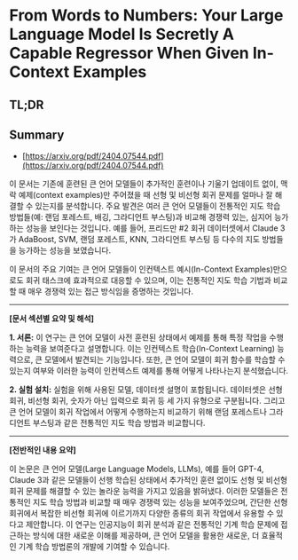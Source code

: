 # From Words to Numbers: Your Large Language Model Is Secretly A Capable Regressor When Given In-Context Examples
## TL;DR
## Summary
- [https://arxiv.org/pdf/2404.07544.pdf](https://arxiv.org/pdf/2404.07544.pdf)

이 문서는 기존에 훈련된 큰 언어 모델들이 추가적인 훈련이나 기울기 업데이트 없이, 맥락 예제(context examples)만 주어졌을 때 선형 및 비선형 회귀 문제를 얼마나 잘 해결할 수 있는지를 분석합니다. 주요 발견은 여러 큰 언어 모델들이 전통적인 지도 학습 방법들(예: 랜덤 포레스트, 배깅, 그라디언트 부스팅)과 비교해 경쟁력 있는, 심지어 능가하는 성능을 보인다는 것입니다. 예를 들어, 프리드만 #2 회귀 데이터셋에서 Claude 3가 AdaBoost, SVM, 랜덤 포레스트, KNN, 그라디언트 부스팅 등 다수의 지도 방법들을 능가하는 성능을 보였습니다. 

이 문서의 주요 기여는 큰 언어 모델들이 인컨텍스트 예시(In-Context Examples)만으로도 회귀 태스크에 효과적으로 대응할 수 있으며, 이는 전통적인 지도 학습 기법과 비교할 때 매우 경쟁력 있는 접근 방식임을 증명하는 것입니다. 

------

**[문서 섹션별 요약 및 해석]**

**1. 서론:** 이 연구는 큰 언어 모델이 사전 훈련된 상태에서 예제를 통해 특정 작업을 수행하는 능력을 보여준다고 설명합니다. 이는 인컨텍스트 학습(In-Context Learning) 능력으로, 큰 모델에서 발견되는 기능입니다. 또한, 큰 언어 모델이 회귀 함수를 학습할 수 있는지 여부와 이러한 능력이 인컨텍스트 예제를 통해 어떻게 나타나는지 분석했습니다.

**2. 실험 설치:** 실험을 위해 사용된 모델, 데이터셋 설명이 포함됩니다. 데이터셋은 선형 회귀, 비선형 회귀, 숫자가 아닌 입력으로 회귀 등 세 가지 유형으로 구분됩니다. 그리고 큰 언어 모델이 회귀 작업에서 어떻게 수행하는지 비교하기 위해 랜덤 포레스트나 그라디언트 부스팅과 같은 전통적인 지도 학습 방법과 비교합니다.

------

**[전반적인 내용 요약]**

이 논문은 큰 언어 모델(Large Language Models, LLMs), 예를 들어 GPT-4, Claude 3과 같은 모델들이 선행 학습된 상태에서 추가적인 훈련 없이도 선형 및 비선형 회귀 문제를 해결할 수 있는 놀라운 능력을 가지고 있음을 밝혀냈다. 이러한 모델들은 전통적인 지도 학습 방법과 비교할 때 매우 경쟁력 있는 성능을 보여주었으며, 간단한 선형 회귀에서 복잡한 비선형 회귀에 이르기까지 다양한 종류의 회귀 작업에서 유용할 수 있다고 제안합니다. 이 연구는 인공지능이 회귀 분석과 같은 전통적인 기계 학습 문제에 접근하는 방식에 대한 새로운 이해를 제공하며, 큰 언어 모델을 활용한 새로운, 더 효율적인 기계 학습 방법론의 개발에 기여할 수 있습니다.